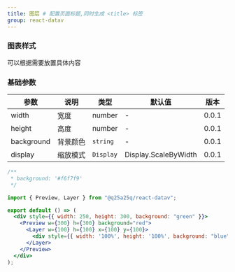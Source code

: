 ```yaml
---
title: 图层 # 配置页面标题,同时生成 <title> 标签
group: react-datav
---
```


### 图表样式

可以根据需要放置具体内容

### 基础参数

| 参数       | 说明     | 类型      | 默认值               | 版本  |
| ---------- | -------- | --------- | -------------------- | ----- |
| width      | 宽度     | number    | -                    | 0.0.1 |
| height     | 高度     | number    | -                    | 0.0.1 |
| background | 背景颜色 | `string`  | -                    | 0.0.1 |
| display    | 缩放模式 | `Display` | Display.ScaleByWidth | 0.0.1 |

```jsx
/**
 * background: '#f6f7f9'
 */

import { Preview, Layer } from "@q25a25q/react-datav";

export default () => (
  <div style={{ width: 250, height: 300, background: "green" }}>
    <Preview w={300} h={300} background="red">
      <Layer w={100} h={100} x={100} y={100}>
        <div style={{ width: '100%', height: '100%', background: "blue" }}></div >
      </Layer>
    </Preview>
  </div>
);
```
